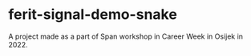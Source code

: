 # ferit-signal-demo-snake
A project made as a part of Span workshop in Career Week in Osijek in 2022.
